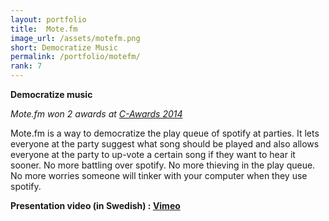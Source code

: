 ```yaml
---
layout: portfolio
title:  Mote.fm
image_url: /assets/motefm.png
short: Democratize Music
permalink: /portfolio/motefm/
rank: 7
---
```


**Democratize music**

*Mote.fm won 2 awards at [C-Awards 2014](http://www.cawards.se)*

Mote.fm is a way to democratize the play queue of spotify at parties. It lets everyone at the party suggest what song should be played and also allows everyone at the party to up-vote a certain song if they want to hear it sooner. No more battling over spotify. No more thieving in the play queue. No more worries someone will tinker with your computer when they use spotify.

**Presentation video (in Swedish) : [Vimeo](https://vimeo.com/89858809)**
